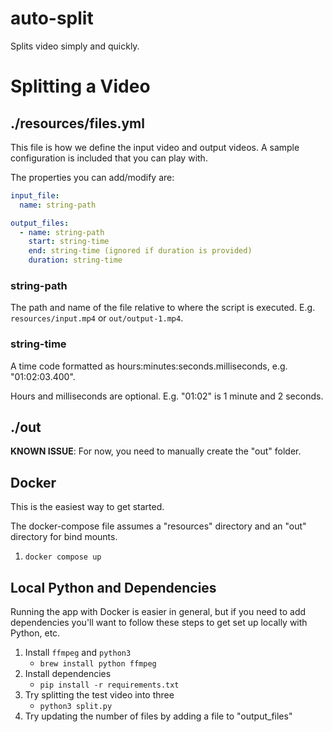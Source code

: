 # auto-split

Splits video simply and quickly.

# Splitting a Video
## ./resources/files.yml
This file is how we define the input video and output videos. A sample configuration is included that you can play with.

The properties you can add/modify are:
```yaml
input_file:
  name: string-path

output_files:
  - name: string-path
    start: string-time
    end: string-time (ignored if duration is provided)
    duration: string-time
```

### string-path
The path and name of the file relative to where the script is executed. E.g. `resources/input.mp4` or `out/output-1.mp4`.

### string-time
A time code formatted as hours:minutes:seconds.milliseconds, e.g. "01:02:03.400".

Hours and milliseconds are optional. E.g. "01:02" is 1 minute and 2 seconds.

## ./out
**KNOWN ISSUE**: For now, you need to manually create the "out" folder.

## Docker
This is the easiest way to get started.

The docker-compose file assumes a "resources" directory and an "out" directory for bind mounts.
1. `docker compose up`

## Local Python and Dependencies
Running the app with Docker is easier in general, but if you need to add dependencies you'll want to follow these steps to get set up locally with Python, etc.

1. Install `ffmpeg` and `python3`
    - `brew install python ffmpeg`
2. Install dependencies
    - `pip install -r requirements.txt`
3. Try splitting the test video into three
    - `python3 split.py`
4. Try updating the number of files by adding a file to "output_files"
